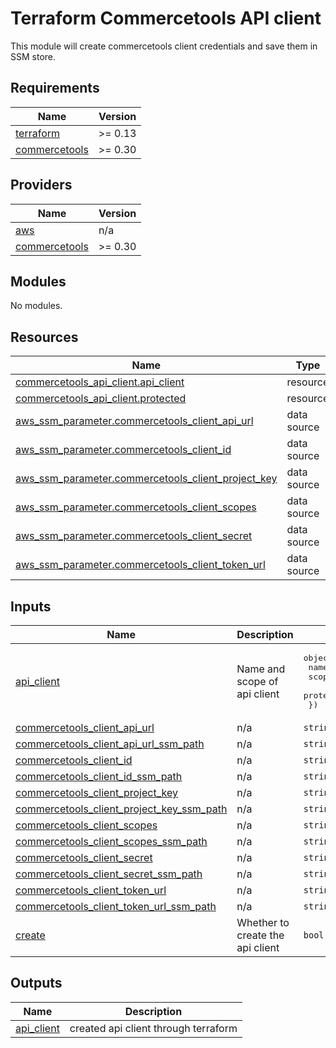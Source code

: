 # Terraform Commercetools API client

This module will create commercetools client credentials and save them in SSM store.

<!-- BEGINNING OF PRE-COMMIT-TERRAFORM DOCS HOOK -->
## Requirements

| Name | Version |
|------|---------|
| <a name="requirement_terraform"></a> [terraform](#requirement\_terraform) | >= 0.13 |
| <a name="requirement_commercetools"></a> [commercetools](#requirement\_commercetools) | >= 0.30 |

## Providers

| Name | Version |
|------|---------|
| <a name="provider_aws"></a> [aws](#provider\_aws) | n/a |
| <a name="provider_commercetools"></a> [commercetools](#provider\_commercetools) | >= 0.30 |

## Modules

No modules.

## Resources

| Name | Type |
|------|------|
| [commercetools_api_client.api_client](https://registry.terraform.io/providers/labd/commercetools/latest/docs/resources/api_client) | resource |
| [commercetools_api_client.protected](https://registry.terraform.io/providers/labd/commercetools/latest/docs/resources/api_client) | resource |
| [aws_ssm_parameter.commercetools_client_api_url](https://registry.terraform.io/providers/hashicorp/aws/latest/docs/data-sources/ssm_parameter) | data source |
| [aws_ssm_parameter.commercetools_client_id](https://registry.terraform.io/providers/hashicorp/aws/latest/docs/data-sources/ssm_parameter) | data source |
| [aws_ssm_parameter.commercetools_client_project_key](https://registry.terraform.io/providers/hashicorp/aws/latest/docs/data-sources/ssm_parameter) | data source |
| [aws_ssm_parameter.commercetools_client_scopes](https://registry.terraform.io/providers/hashicorp/aws/latest/docs/data-sources/ssm_parameter) | data source |
| [aws_ssm_parameter.commercetools_client_secret](https://registry.terraform.io/providers/hashicorp/aws/latest/docs/data-sources/ssm_parameter) | data source |
| [aws_ssm_parameter.commercetools_client_token_url](https://registry.terraform.io/providers/hashicorp/aws/latest/docs/data-sources/ssm_parameter) | data source |

## Inputs

| Name | Description | Type | Default | Required |
|------|-------------|------|---------|:--------:|
| <a name="input_api_client"></a> [api\_client](#input\_api\_client) | Name and scope of api client | <pre>object({<br>    name      = string<br>    scope     = list(string)<br>    protected = bool<br>  })</pre> | n/a | yes |
| <a name="input_commercetools_client_api_url"></a> [commercetools\_client\_api\_url](#input\_commercetools\_client\_api\_url) | n/a | `string` | `""` | no |
| <a name="input_commercetools_client_api_url_ssm_path"></a> [commercetools\_client\_api\_url\_ssm\_path](#input\_commercetools\_client\_api\_url\_ssm\_path) | n/a | `string` | `""` | no |
| <a name="input_commercetools_client_id"></a> [commercetools\_client\_id](#input\_commercetools\_client\_id) | n/a | `string` | `""` | no |
| <a name="input_commercetools_client_id_ssm_path"></a> [commercetools\_client\_id\_ssm\_path](#input\_commercetools\_client\_id\_ssm\_path) | n/a | `string` | `""` | no |
| <a name="input_commercetools_client_project_key"></a> [commercetools\_client\_project\_key](#input\_commercetools\_client\_project\_key) | n/a | `string` | `""` | no |
| <a name="input_commercetools_client_project_key_ssm_path"></a> [commercetools\_client\_project\_key\_ssm\_path](#input\_commercetools\_client\_project\_key\_ssm\_path) | n/a | `string` | `""` | no |
| <a name="input_commercetools_client_scopes"></a> [commercetools\_client\_scopes](#input\_commercetools\_client\_scopes) | n/a | `string` | `""` | no |
| <a name="input_commercetools_client_scopes_ssm_path"></a> [commercetools\_client\_scopes\_ssm\_path](#input\_commercetools\_client\_scopes\_ssm\_path) | n/a | `string` | `""` | no |
| <a name="input_commercetools_client_secret"></a> [commercetools\_client\_secret](#input\_commercetools\_client\_secret) | n/a | `string` | `""` | no |
| <a name="input_commercetools_client_secret_ssm_path"></a> [commercetools\_client\_secret\_ssm\_path](#input\_commercetools\_client\_secret\_ssm\_path) | n/a | `string` | `""` | no |
| <a name="input_commercetools_client_token_url"></a> [commercetools\_client\_token\_url](#input\_commercetools\_client\_token\_url) | n/a | `string` | `""` | no |
| <a name="input_commercetools_client_token_url_ssm_path"></a> [commercetools\_client\_token\_url\_ssm\_path](#input\_commercetools\_client\_token\_url\_ssm\_path) | n/a | `string` | `""` | no |
| <a name="input_create"></a> [create](#input\_create) | Whether to create the api client | `bool` | `true` | no |

## Outputs

| Name | Description |
|------|-------------|
| <a name="output_api_client"></a> [api\_client](#output\_api\_client) | created api client through terraform |

<!-- END OF PRE-COMMIT-TERRAFORM DOCS HOOK -->
